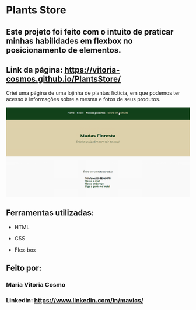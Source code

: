 # **Plants Store**

## Este projeto foi feito com o intuito de praticar minhas habilidades em flexbox no posicionamento de elementos.

## Link da página: https://vitoria-cosmos.github.io/PlantsStore/

Criei uma página de uma lojinha de plantas fictícia, em que podemos ter acesso à informações sobre a mesma e fotos de seus produtos.

<img src="/assets/PageImages/image01.png">

## Ferramentas utilizadas:

* HTML

* CSS

* Flex-box

## Feito por:

### Maria Vitoria Cosmo

### Linkedin: https://www.linkedin.com/in/mavics/
